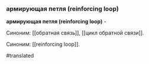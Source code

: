 ### армирующая петля (reinforcing loop)

**армирующая петля (reinforcing loop)** -

Синоним: [[обратная связь]], [[цикл обратной связи]].

Синоним: [[reinforcing loop]].

#translated
